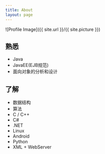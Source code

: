 ```yaml
---
title: About
layout: page
---
```

![Profile Image]({{ site.url }}/{{ site.picture }})

##  熟悉
+  Java
+  JavaEE(EJB规范)
+  面向对象的分析和设计

##  了解
+  数据结构  
+  算法
+  C / C++
+  C#
+  .NET
+  Linux
+  Android
+  Python
+  XML + WebServer
